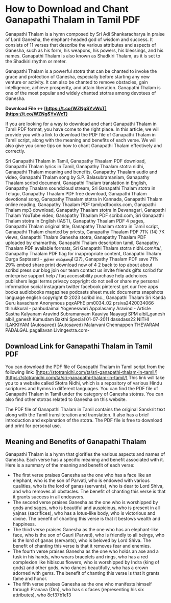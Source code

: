 # How to Download and Chant Ganapathi Thalam in Tamil PDF
 
Ganapathi Thalam is a hymn composed by Sri Adi Shankaracharya in praise of Lord Ganesha, the elephant-headed god of wisdom and success. It consists of 11 verses that describe the various attributes and aspects of Ganesha, such as his form, his weapons, his powers, his blessings, and his names. Ganapathi Thalam is also known as Shadkiri Thalam, as it is set to the Shadkiri rhythm or meter.
 
Ganapathi Thalam is a powerful stotra that can be chanted to invoke the grace and protection of Ganesha, especially before starting any new venture or activity. It can also be chanted to remove obstacles, gain intelligence, achieve prosperity, and attain liberation. Ganapathi Thalam is one of the most popular and widely chanted stotras among devotees of Ganesha.
 
**Download File ↔ [https://t.co/WZNgSYvWcT](https://t.co/WZNgSYvWcT)**


 
If you are looking for a way to download and chant Ganapathi Thalam in Tamil PDF format, you have come to the right place. In this article, we will provide you with a link to download the PDF file of Ganapathi Thalam in Tamil script, along with the meaning and benefits of each verse. We will also give you some tips on how to chant Ganapathi Thalam effectively and correctly.
 
Sri Ganapathi Thalam in Tamil,  Ganapathy Thaalam PDF download,  Ganapathi Thalam lyrics in Tamil,  Ganapathy Thaalam stotra nidhi,  Ganapathi Thalam meaning and benefits,  Ganapathy Thaalam audio and video,  Ganapathi Thalam song by S.P. Balasubramaniam,  Ganapathy Thaalam scribd document,  Ganapathi Thalam translation in English,  Ganapathy Thaalam soundcloud stream,  Sri Ganapathi Thalam stotra in Telugu,  Ganapathy Thaalam PDF free download,  Ganapathi Thalam devotional song,  Ganapathy Thaalam stotra in Kannada,  Ganapathi Thalam online reading,  Ganapathy Thaalam PDF tamilpdfbooks.com,  Ganapathi Thalam mp3 download,  Ganapathy Thaalam stotra in Devanagari,  Ganapathi Thalam YouTube video,  Ganapathy Thaalam PDF scribd.com,  Sri Ganapathi Thalam stotra in English (IAST),  Ganapathy Thaalam PDF 4 pages,  Ganapathi Thalam original title,  Ganapathy Thaalam stotra in Tamil script,  Ganapathi Thalam chanted by priests,  Ganapathy Thaalam PDF 71% (14) 7K views,  Ganapathi Thalam Ganesha stotra,  Ganapathy Thaalam PDF uploaded by chamarthis,  Ganapathi Thalam description tamil,  Ganapathy Thaalam PDF available formats,  Sri Ganapathi Thalam stotra nidhi.com/ta/,  Ganapathy Thaalam PDF flag for inappropriate content,  Ganapathi Thalam Durga Saptasati - துர்கா ஸப்தஸதீ (27),  Ganapathy Thaalam PDF save 71% 29% embed share print download now of 4 2 back to top about about scribd press our blog join our team contact us invite friends gifts scribd for enterprise support help / faq accessibility purchase help adchoices publishers legal terms privacy copyright do not sell or share my personal information social instagram twitter facebook pinterest get our free apps books audiobooks magazines podcasts sheet music documents snapshots language english copyright © 2023 scribd inc.,  Ganapathi Thalam Sri Kanda Guru kavacham Anonymous pqxAPhE pm0034\_02 prsiva2420034066 thirukkural - panbudaimai Yogeneswari Appalasamy Aravind - Article Sastha Kalyanam Aravind Subramanyam Kaaviya Naayagi SPM albil\_ganesh albil\_ganesh Kumudam Bakthi Special 01-07-2011 dassdass22 NITHI ILAKKIYAM (Autosaved) (Autosaved) Malarvani Chennappen THEVARAM PADALGAL pagallavan Livingextra.com-
 
## Download Link for Ganapathi Thalam in Tamil PDF
 
You can download the PDF file of Ganapathi Thalam in Tamil script from the following link:
 [https://stotranidhi.com/ta/sri-ganapathi-thalam-in-tamil/](https://stotranidhi.com/ta/sri-ganapathi-thalam-in-tamil/) 
This link will take you to a website called Stotra Nidhi, which is a repository of various Hindu scriptures and hymns in different languages. You can find the PDF file of Ganapathi Thalam in Tamil under the category of Ganesha stotras. You can also find other stotras related to Ganesha on this website.
 
The PDF file of Ganapathi Thalam in Tamil contains the original Sanskrit text along with the Tamil transliteration and translation. It also has a brief introduction and explanation of the stotra. The PDF file is free to download and print for personal use.
 
## Meaning and Benefits of Ganapathi Thalam
 
Ganapathi Thalam is a hymn that glorifies the various aspects and names of Ganesha. Each verse has a specific meaning and benefit associated with it. Here is a summary of the meaning and benefit of each verse:
 
- The first verse praises Ganesha as the one who has a face like an elephant, who is the son of Parvati, who is endowed with various qualities, who is the lord of ganas (servants), who is dear to Lord Shiva, and who removes all obstacles. The benefit of chanting this verse is that it grants success in all endeavors.
- The second verse praises Ganesha as the one who is worshipped by gods and sages, who is beautiful and auspicious, who is present in all yajnas (sacrifices), who has a lotus-like body, who is victorious and divine. The benefit of chanting this verse is that it bestows wealth and happiness.
- The third verse praises Ganesha as the one who has an elephant-like face, who is the son of Gauri (Parvati), who is friendly to all beings, who is the lord of ganas (servants), who is beloved by Lord Shiva. The benefit of chanting this verse is that it removes fear and enemies.
- The fourth verse praises Ganesha as the one who holds an axe and a tusk in his hands, who wears bracelets and rings, who has a red complexion like hibiscus flowers, who is worshipped by Indra (king of gods) and other gods, who dances beautifully, who has a crown adorned with gems. The benefit of chanting this verse is that it grants fame and honor.
- The fifth verse praises Ganesha as the one who manifests himself through Pranava (Om), who has six faces (representing his six attributes), who 8cf37b1e13


